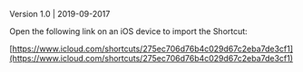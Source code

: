 Version 1.0 | 2019-09-2017

Open the following link on an iOS device to import the Shortcut:

[https://www.icloud.com/shortcuts/275ec706d76b4c029d67c2eba7de3cf1](https://www.icloud.com/shortcuts/275ec706d76b4c029d67c2eba7de3cf1)